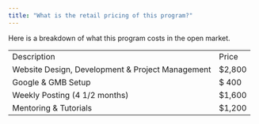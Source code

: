 ```yaml
---
title: "What is the retail pricing of this program?"
---
```


Here is a breakdown of what this program costs in the open market.

<table>
    <tr>
        <td>Description</td>
        <td>Price</td>
    </tr>
    <tr>
        <td>Website Design, Development & Project Management</td>
        <td>$2,800</td>
    </tr>
    <tr>
        <td>Google & GMB Setup</td>
        <td>$ 400</td>
    </tr>
    <tr>
        <td>Weekly Posting (4 1/2 months)</td>
        <td>$1,600</td>
    </tr>
    <tr>
        <td>Mentoring & Tutorials</td>
        <td>$1,200</td>
    </tr>
</table>
